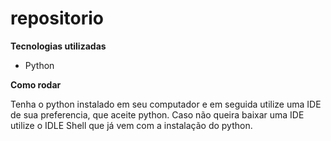# repositorio

**Tecnologias utilizadas**

* Python

**Como rodar**

  Tenha o python instalado em seu computador e em seguida utilize uma IDE de sua preferencia, que aceite python. Caso não queira baixar uma IDE utilize o IDLE Shell que já vem com a instalação do python.
